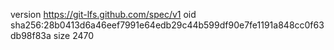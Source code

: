 version https://git-lfs.github.com/spec/v1
oid sha256:28b0413d6a46eef7991e64edb29c44b599df90e7fe1191a848cc0f63db98f83a
size 2470
